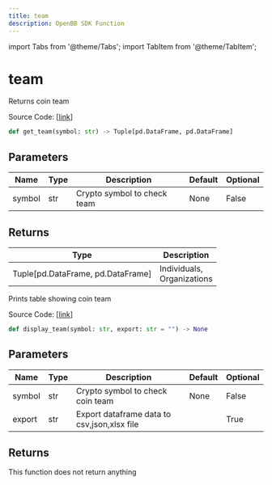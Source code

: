 ```yaml
---
title: team
description: OpenBB SDK Function
---
```


import Tabs from '@theme/Tabs';
import TabItem from '@theme/TabItem';

# team

<Tabs>
<TabItem value="model" label="Model" default>

Returns coin team

Source Code: [[link](https://github.com/OpenBB-finance/OpenBBTerminal/tree/main/openbb_terminal/cryptocurrency/due_diligence/messari_model.py#L419)]

```python
def get_team(symbol: str) -> Tuple[pd.DataFrame, pd.DataFrame]
```
## Parameters

| Name | Type | Description | Default | Optional |
| ---- | ---- | ----------- | ------- | -------- |
| symbol | str | Crypto symbol to check team | None | False |

## Returns

| Type | Description |
| ---- | ----------- |
| Tuple[pd.DataFrame, pd.DataFrame] | Individuals,<br/>Organizations |



</TabItem>
<TabItem value="view" label="View">

Prints table showing coin team

Source Code: [[link](https://github.com/OpenBB-finance/OpenBBTerminal/tree/main/openbb_terminal/cryptocurrency/due_diligence/messari_view.py#L556)]

```python
def display_team(symbol: str, export: str = "") -> None
```
## Parameters

| Name | Type | Description | Default | Optional |
| ---- | ---- | ----------- | ------- | -------- |
| symbol | str | Crypto symbol to check coin team | None | False |
| export | str | Export dataframe data to csv,json,xlsx file |  | True |

## Returns

This function does not return anything



</TabItem>
</Tabs>